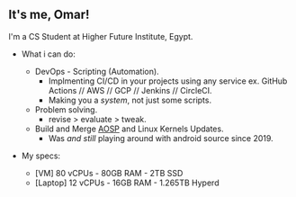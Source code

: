 ## It's me, Omar!

I'm a CS Student at Higher Future Institute, Egypt.

-   What i can do:
    - DevOps - Scripting (Automation).
        - Implmenting CI/CD in your projects using any service ex. GitHub Actions // AWS // GCP // Jenkins // CircleCI.
        - Making you a *system*, not just some scripts.
    - Problem solving.
        - revise > evaluate > tweak.
    - Build and Merge [AOSP](https://source.android.com/) and Linux Kernels Updates.
        - Was *and still* playing around with android source since 2019.

-   My specs:
    - [VM] 80 vCPUs - 80GB RAM - 2TB SSD
    - [Laptop] 12 vCPUs - 16GB RAM - 1.265TB Hyperd
